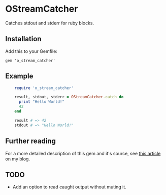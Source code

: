 OStreamCatcher
==============

Catches stdout and stderr for ruby blocks.

## Installation

Add this to your Gemfile:

    gem 'o_stream_catcher'

## Example

``` ruby
    require 'o_stream_catcher'

    result, stdout, stderr = OStreamCatcher.catch do
      print "Hello World!"
      42
    end

    result # => 42
    stdout # => "Hello World!"
```

## Further reading

For a more detailed description of this gem and it's source, see
[this article](http://blog.codegourmet.de/2014/11/11/ruby-capturing-and-mocking-stdout/)
on my blog.

## TODO

- Add an option to read caught output without muting it.

